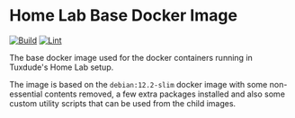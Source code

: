# Home Lab Base Docker Image

[![Build](https://github.com/TuxdudeHomeLab/docker-image-base/actions/workflows/build.yml/badge.svg)](https://github.com/TuxdudeHomeLab/docker-image-base/actions/workflows/build.yml) [![Lint](https://github.com/TuxdudeHomeLab/docker-image-base/actions/workflows/lint.yml/badge.svg)](https://github.com/TuxdudeHomeLab/docker-image-base/actions/workflows/lint.yml)

The base docker image used for the docker containers running in Tuxdude's
Home Lab setup.

The image is based on the `debian:12.2-slim` docker image with some
non-essential contents removed, a few extra packages installed and
also some custom utility scripts that can be used from the child
images.
